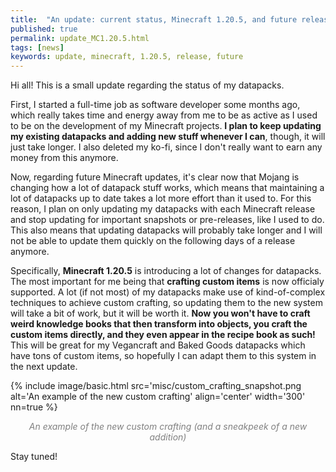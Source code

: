 ```yaml
---
title:  "An update: current status, Minecraft 1.20.5, and future releases"
published: true
permalink: update_MC1.20.5.html
tags: [news]
keywords: update, minecraft, 1.20.5, release, future
---
```


Hi all! This is a small update regarding the status of my datapacks.

First, I started a full-time job as software developer some months ago, which really takes time and energy away from me to be as active as I used to be on the development of my Minecraft projects. **I plan to keep updating my existing datapacks and adding new stuff whenever I can**, though, it will just take longer. I also deleted my ko-fi, since I don't really want to earn any money from this anymore.

Now, regarding future Minecraft updates, it's clear now that Mojang is changing how a lot of datapack stuff works, which means that maintaining a lot of datapacks up to date takes a lot more effort than it used to. For this reason, I plan on only updating my datapacks with each Minecraft release and stop updating for important snapshots or pre-releases, like I used to do. This also means that updating datapacks will probably take longer and I will not be able to update them quickly on the following days of a release anymore.

Specifically, **Minecraft 1.20.5** is introducing a lot of changes for datapacks. The most important for me being that **crafting custom items** is now officialy supported. A lot (if not most) of my datapacks make use of kind-of-complex techniques to achieve custom crafting, so updating them to the new system will take a bit of work, but it will be worth it. **Now you won't have to craft weird knowledge books that then transform into objects, you craft the custom items directly, and they even appear in the recipe book as such!** This will be great for my Vegancraft and Baked Goods datapacks which have tons of custom items, so hopefully I can adapt them to this system in the next update.

{% include image/basic.html src='misc/custom_crafting_snapshot.png alt='An example of the new custom crafting' align='center' width='300' nn=true %}
<p align=center style="color:gray;"><i>An example of the new custom crafting (and a sneakpeek of a new addition)</i></p>

Stay tuned!
